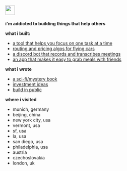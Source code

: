 # <img src="https://emojis.slackmojis.com/emojis/images/1531849430/4246/blob-sunglasses.gif?1531849430" width="30"/>

**i'm addicted to building things that help others**

**what i built:**

-  [a tool that helps you focus on one task at a time](https://forget.work)
-  [routing and pricing algos for flying cars](https://github.com/Arrow-air)
-  [a discord bot that records and transcribes meetings](https://www.producthunt.com/products/hearhear)
-  [an app that makes it easy to grab meals with friends](https://apps.apple.com/us/app/mealq/id1594982631)

**what i wrote**
-  [a sci-fi/mystery book](https://www.amazon.com/Five-Kingdoms-Empires-Fissure-Imperium-ebook/dp/B071CM68D7)
-  [investment ideas](https://moicandroic.home.blog)
-  [build in public](https://www.linkedin.com/in/xipuli/recent-activity/all/)

**where i visited**
- munich, germany
- beijing, china
- new york city, usa
- vermont, usa
- sf, usa
- la, usa
- san diego, usa
- philadelphia, usa
- austria
- czechoslovakia
- london, uk


<!--
**GoodluckH/GoodluckH** is a ✨ _special_ ✨ repository because its `README.md` (this file) appears on your GitHub profile.

Here are some ideas to get you started:

- 🔭 I’m currently working on ...
- 🌱 I’m currently learning ...
- 👯 I’m looking to collaborate on ...
- 🤔 I’m looking for help with ...
- 💬 Ask me about ...
- 📫 How to reach me: ...
- 😄 Pronouns: ...
- ⚡ Fun fact: ...
-->
